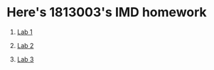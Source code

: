 #   Here's  1813003's IMD homework
1. [Lab 1](https://github.com/lone-dreamer/IMD1813003/blob/master/lab1/flutter.md)

2. [Lab 2](https://github.com/lone-dreamer/IMD1813003/tree/master/lab2)

3. [Lab 3](https://github.com/lone-dreamer/IMD1813003/tree/master/lab3)

